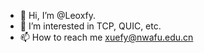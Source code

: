 - 👋 Hi, I’m @Leoxfy.
- 👀 I’m interested in TCP, QUIC, etc.
- 📫 How to reach me xuefy@nwafu.edu.cn

<!---
Leoxfy/Leoxfy is a ✨ special ✨ repository because its `README.md` (this file) appears on your GitHub profile.
You can click the Preview link to take a look at your changes.
--->
